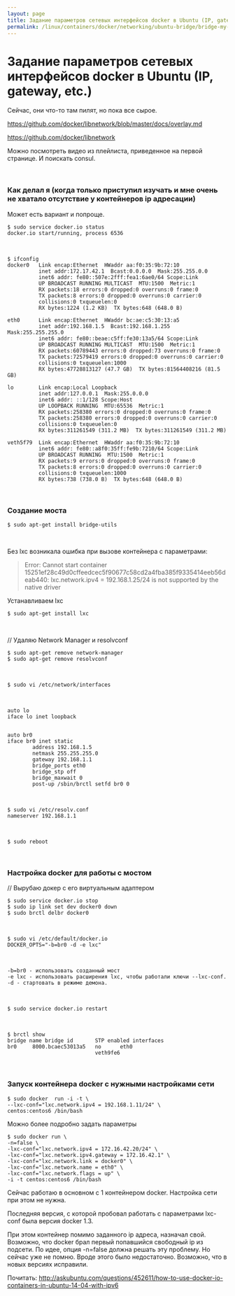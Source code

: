 ```yaml
---
layout: page
title: Задание параметров сетевых интерфейсов docker в Ubuntu (IP, gateway, etc.)
permalink: /linux/containers/docker/networking/ubuntu-bridge/bridge-my-version/
---
```



# Задание параметров сетевых интерфейсов docker в Ubuntu (IP, gateway, etc.)


Сейчас, они что-то там пилят, но пока все сырое.


https://github.com/docker/libnetwork/blob/master/docs/overlay.md

https://github.com/docker/libnetwork


Можно посмотреть видео из плейлиста, приведенное на первой странице.
И поискать consul.


<br/>


### Как делал я (когда только приступил изучать и мне очень не хватало отсутствие у контейнеров ip адресации)

Может есть вариант и попроще.

    $ sudo service docker.io status
    docker.io start/running, process 6536

<br/>

    $ ifconfig
    docker0   Link encap:Ethernet  HWaddr aa:f0:35:9b:72:10  
              inet addr:172.17.42.1  Bcast:0.0.0.0  Mask:255.255.0.0
              inet6 addr: fe80::507e:2fff:fea1:6ae0/64 Scope:Link
              UP BROADCAST RUNNING MULTICAST  MTU:1500  Metric:1
              RX packets:18 errors:0 dropped:0 overruns:0 frame:0
              TX packets:8 errors:0 dropped:0 overruns:0 carrier:0
              collisions:0 txqueuelen:0
              RX bytes:1224 (1.2 KB)  TX bytes:648 (648.0 B)

    eth0      Link encap:Ethernet  HWaddr bc:ae:c5:30:13:a5  
              inet addr:192.168.1.5  Bcast:192.168.1.255  Mask:255.255.255.0
              inet6 addr: fe80::beae:c5ff:fe30:13a5/64 Scope:Link
              UP BROADCAST RUNNING MULTICAST  MTU:1500  Metric:1
              RX packets:60789443 errors:0 dropped:73 overruns:0 frame:0
              TX packets:72579419 errors:0 dropped:0 overruns:0 carrier:0
              collisions:0 txqueuelen:1000
              RX bytes:47728813127 (47.7 GB)  TX bytes:81564408216 (81.5 GB)

    lo        Link encap:Local Loopback  
              inet addr:127.0.0.1  Mask:255.0.0.0
              inet6 addr: ::1/128 Scope:Host
              UP LOOPBACK RUNNING  MTU:65536  Metric:1
              RX packets:258380 errors:0 dropped:0 overruns:0 frame:0
              TX packets:258380 errors:0 dropped:0 overruns:0 carrier:0
              collisions:0 txqueuelen:0
              RX bytes:311261549 (311.2 MB)  TX bytes:311261549 (311.2 MB)

    veth5f79  Link encap:Ethernet  HWaddr aa:f0:35:9b:72:10  
              inet6 addr: fe80::a8f0:35ff:fe9b:7210/64 Scope:Link
              UP BROADCAST RUNNING  MTU:1500  Metric:1
              RX packets:9 errors:0 dropped:0 overruns:0 frame:0
              TX packets:8 errors:0 dropped:0 overruns:0 carrier:0
              collisions:0 txqueuelen:1000
              RX bytes:738 (738.0 B)  TX bytes:648 (648.0 B)



<br/>

### Создание моста

    $ sudo apt-get install bridge-utils

<br/>

Без lxc возникала ошибка при вызове контейнера с параметрами:



> Error: Cannot start container 15251ef28c49d0cffeedcec5f90677c58cd2a4fba385f9335414eeb56deab440: lxc.network.ipv4 = 192.168.1.25/24 is not supported by the native driver


Устанавливаем lxc

    $ sudo apt-get install lxc

<br/>

// Удаляю Network Manager и resolvconf

    $ sudo apt-get remove network-manager
    $ sudo apt-get remove resolvconf


<br/>

    $ sudo vi /etc/network/interfaces

<br/>

    auto lo
    iface lo inet loopback


    auto br0
    iface br0 inet static
            address 192.168.1.5
            netmask 255.255.255.0
            gateway 192.168.1.1
            bridge_ports eth0
            bridge_stp off
            bridge_maxwait 0
            post-up /sbin/brctl setfd br0 0

<br/>


    $ sudo vi /etc/resolv.conf
    nameserver 192.168.1.1


<br/>

    $ sudo reboot


<br/>

### Настройка docker для работы с мостом


// Вырубаю докер с его виртуальным адаптером

    $ sudo service docker.io stop
    $ sudo ip link set dev docker0 down
    $ sudo brctl delbr docker0


<br/>

    $ sudo vi /etc/default/docker.io
    DOCKER_OPTS="-b=br0 -d -e lxc"

<br/>

    -b=br0 - использовать созданный мост
    -e lxc - использовать расширения lxc, чтобы работали ключи --lxc-conf.
    -d - стартовать в режиме демона.

<br/>

    $ sudo service docker.io restart


<br/>

    $ brctl show
    bridge name	bridge id		STP enabled	interfaces
    br0		8000.bcaec53013a5	no		eth0
    							veth9fe6


<br/>

### Запуск контейнера docker с нужными настройками сети

    $ sudo docker  run -i -t \
    --lxc-conf="lxc.network.ipv4 = 192.168.1.11/24" \
    centos:centos6 /bin/bash


Можно более подробно задать параметры


    $ sudo docker run \
    -n=false \
    -lxc-conf="lxc.network.ipv4 = 172.16.42.20/24" \
    -lxc-conf="lxc.network.ipv4.gateway = 172.16.42.1" \
    -lxc-conf="lxc.network.link = docker0" \
    -lxc-conf="lxc.network.name = eth0" \
    -lxc-conf="lxc.network.flags = up" \
    -i -t centos:centos6 /bin/bash


Сейчас работаю в основном с 1 контейнером docker.
Настройка сети при этом не нужна.

Последняя версия, с которой пробовал работать с параметрами lxc-conf была версия docker 1.3.  

При этом контейнер помимо заданного ip адреса, назначал свой. Возможно, что docker брал первый попавшийся свободный ip из подсети. По идее, опция -n=false должна решать эту проблему. Но сейчас уже не помню. Вроде этого было недостаточно. Возможно, что в новых версиях исправили.



Почитать:
http://askubuntu.com/questions/452611/how-to-use-docker-io-containers-in-ubuntu-14-04-with-ipv6
